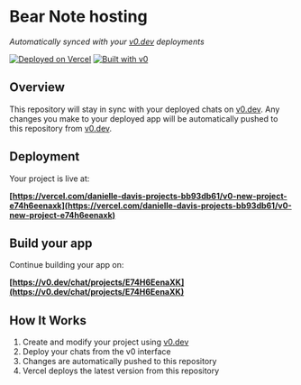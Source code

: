 # Bear Note hosting

*Automatically synced with your [v0.dev](https://v0.dev) deployments*

[![Deployed on Vercel](https://img.shields.io/badge/Deployed%20on-Vercel-black?style=for-the-badge&logo=vercel)](https://vercel.com/danielle-davis-projects-bb93db61/v0-new-project-e74h6eenaxk)
[![Built with v0](https://img.shields.io/badge/Built%20with-v0.dev-black?style=for-the-badge)](https://v0.dev/chat/projects/E74H6EenaXK)

## Overview

This repository will stay in sync with your deployed chats on [v0.dev](https://v0.dev).
Any changes you make to your deployed app will be automatically pushed to this repository from [v0.dev](https://v0.dev).

## Deployment

Your project is live at:

**[https://vercel.com/danielle-davis-projects-bb93db61/v0-new-project-e74h6eenaxk](https://vercel.com/danielle-davis-projects-bb93db61/v0-new-project-e74h6eenaxk)**

## Build your app

Continue building your app on:

**[https://v0.dev/chat/projects/E74H6EenaXK](https://v0.dev/chat/projects/E74H6EenaXK)**

## How It Works

1. Create and modify your project using [v0.dev](https://v0.dev)
2. Deploy your chats from the v0 interface
3. Changes are automatically pushed to this repository
4. Vercel deploys the latest version from this repository
